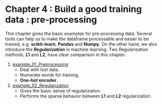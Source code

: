 # Chapter 4 : Build a good training data : pre-processing
This chapter gives the basic examples for pre-processing data. Several tools can help us to make the dataframe processable and easier to be trained, e.g. **scikit-learn**, **Pandas** and **Numpy**. On the other hand, we also introduce the ***Regularization*** in machine learning. Two Regularization methods, **L1** and **L2**, have clear comparison in this chapter.

1. [example_01_Preprocessing](example_01_Preprocessing.ipynb)
   - Deal with lost data.
   - Numerate words for training.
   - **One-hot encoder**.
2. [example_02_Regularization](example_02_Regularization.ipynb)
   - Gives the basic sense of regularization. 
   - Performs the sparse behavior between **L1** and **L2** regularization.
